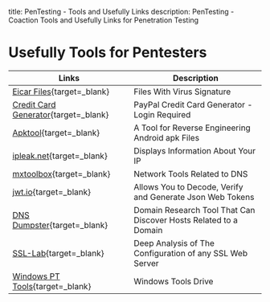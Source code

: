 title: PenTesting - Tools and Usefully Links
description: PenTesting - Coaction Tools and Usefully Links for Penetration Testing

# Usefully Tools for Pentesters

| Links                                                                                                       | Description                                                      |
|-------------------------------------------------------------------------------------------------------------|------------------------------------------------------------------|
| [Eicar Files](https://github.com/fire1ce/eicar-standard-antivirus-test-files){target=_blank}                | Files With Virus Signature                                       |
| [Credit Card Generator](https://developer.paypal.com/developer/creditCardGenerator/){target=_blank}         | PayPal Credit Card Generator - Login Required                    |
| [Apktool](https://ibotpeaches.github.io/Apktool/){target=_blank}                                            | A Tool for Reverse Engineering Android apk Files                 |
| [ipleak.net](https://ipleak.net/){target=_blank}                                                            | Displays Information About Your IP                               |
| [mxtoolbox](https://mxtoolbox.com/NetworkTools.aspx){target=_blank}                                         | Network Tools Related to DNS                                     |
| [jwt.io](https://jwt.io/){target=_blank}                                                                    | Allows You to Decode, Verify and Generate Json Web Tokens        |
| [DNS Dumpster](https://dnsdumpster.com/){target=_blank}                                                     | Domain Research Tool That Can Discover Hosts Related to a Domain |
| [SSL-Lab](https://www.ssllabs.com/ssltest/){target=_blank}                                                  | Deep Analysis of The Configuration of any SSL Web Server         |
| [Windows PT Tools](https://drive.google.com/drive/folders/1U2lgY13id2bQrYQJ7LqPfEMZcvAGadg0){target=_blank} | Windows Tools Drive                                              |
